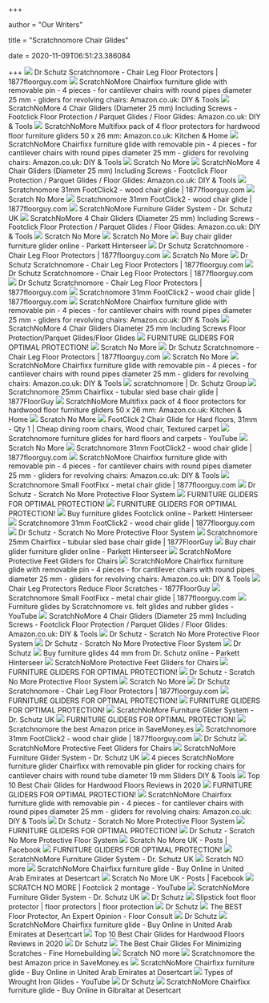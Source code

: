+++
        
author = "Our Writers"
        
title = "Scratchnomore Chair Glides"
        
date = 2020-11-09T06:51:23.386084
        
+++
[ ![](https://sep.yimg.com/ay/1877floorguy/dr-schutz-scratchnomore-floor-gliders-24.gif)](https://sep.yimg.com/ay/1877floorguy/dr-schutz-scratchnomore-floor-gliders-24.gif) Dr Schutz Scratchnomore - Chair Leg Floor Protectors | 1877floorguy.com
[ ![](https://images-na.ssl-images-amazon.com/images/I/41cP3N6jOdL._AC_SX355_.jpg)](https://images-na.ssl-images-amazon.com/images/I/41cP3N6jOdL._AC_SX355_.jpg) ScratchNoMore Chairfixx furniture glide with removable pin - 4 pieces - for  cantilever chairs with round pipes diameter 25 mm - gliders for revolving  chairs: Amazon.co.uk: DIY & Tools
[ ![](https://images-na.ssl-images-amazon.com/images/I/31KCe-sp7xL._AC_SX355_.jpg)](https://images-na.ssl-images-amazon.com/images/I/31KCe-sp7xL._AC_SX355_.jpg) ScratchNoMore 4 Chair Gliders (Diameter 25 mm) Including Screws - Footclick  Floor Protection / Parquet Glides / Floor Glides: Amazon.co.uk: DIY & Tools
[ ![](https://images-na.ssl-images-amazon.com/images/I/716tZykFIQL._AC_SY450_.jpg)](https://images-na.ssl-images-amazon.com/images/I/716tZykFIQL._AC_SY450_.jpg) ScratchNoMore Multifixx pack of 4 floor protectors for hardwood floor furniture  gliders 50 x 26 mm: Amazon.co.uk: Kitchen & Home
[ ![](https://images-eu.ssl-images-amazon.com/images/I/31KCe-sp7xL._AC_UL160_SR160,160_.jpg)](https://images-eu.ssl-images-amazon.com/images/I/31KCe-sp7xL._AC_UL160_SR160,160_.jpg) ScratchNoMore Chairfixx furniture glide with removable pin - 4 pieces - for  cantilever chairs with round pipes diameter 25 mm - gliders for revolving  chairs: Amazon.co.uk: DIY & Tools
[ ![](https://scratchnomore.co.uk/storage/images/footclick2-harde-vloer-31mm_1.png?hash=d9bdf7736e163c7638ca7198f81a853d62220b33&shop=d8b807cb-8085-4b0f-bd33-4f410ba830cc&width=600)](https://scratchnomore.co.uk/storage/images/footclick2-harde-vloer-31mm_1.png?hash=d9bdf7736e163c7638ca7198f81a853d62220b33&shop=d8b807cb-8085-4b0f-bd33-4f410ba830cc&width=600) Scratch No More
[ ![](https://m.media-amazon.com/images/I/31KCe-sp7xL._AC_SS350_.jpg)](https://m.media-amazon.com/images/I/31KCe-sp7xL._AC_SS350_.jpg) ScratchNoMore 4 Chair Gliders (Diameter 25 mm) Including Screws - Footclick  Floor Protection / Parquet Glides / Floor Glides: Amazon.co.uk: DIY & Tools
[ ![](https://s.yimg.com/aah/1877floorguy/footclick-2-for-hard-floors-31mm-45.png)](https://s.yimg.com/aah/1877floorguy/footclick-2-for-hard-floors-31mm-45.png) Scratchnomore 31mm FootClick2 - wood chair glide | 1877floorguy.com
[ ![](https://scratchnomore.co.uk/storage/images/chairfixx-en.png?hash=e3f0e718b077d3ffb8dc7f73bb99c7503df8d72f&shop=d8b807cb-8085-4b0f-bd33-4f410ba830cc&width=600)](https://scratchnomore.co.uk/storage/images/chairfixx-en.png?hash=e3f0e718b077d3ffb8dc7f73bb99c7503df8d72f&shop=d8b807cb-8085-4b0f-bd33-4f410ba830cc&width=600) Scratch No More
[ ![](https://s.yimg.com/aah/1877floorguy/dr-schutz-footclick-2-for-hardsurface-floors-46.png)](https://s.yimg.com/aah/1877floorguy/dr-schutz-footclick-2-for-hardsurface-floors-46.png) Scratchnomore 31mm FootClick2 - wood chair glide | 1877floorguy.com
[ ![](https://drschutz.co.uk/wp-content/uploads/SNM.jpg)](https://drschutz.co.uk/wp-content/uploads/SNM.jpg) ScratchNoMore Furniture Glider System - Dr. Schutz UK
[ ![](https://images-na.ssl-images-amazon.com/images/I/51OHQiTySXL._AC_SX466_.jpg)](https://images-na.ssl-images-amazon.com/images/I/51OHQiTySXL._AC_SX466_.jpg) ScratchNoMore 4 Chair Gliders (Diameter 25 mm) Including Screws - Footclick  Floor Protection / Parquet Glides / Floor Glides: Amazon.co.uk: DIY & Tools
[ ![](https://scratchnomore.co.uk/storage/images/footfixx-wood-en-1.png?hash=274897f1cfd39fb5a33994dadea5fe28535829eb&shop=d8b807cb-8085-4b0f-bd33-4f410ba830cc&width=600)](https://scratchnomore.co.uk/storage/images/footfixx-wood-en-1.png?hash=274897f1cfd39fb5a33994dadea5fe28535829eb&shop=d8b807cb-8085-4b0f-bd33-4f410ba830cc&width=600) Scratch No More
[ ![](https://scratchnomore.co.uk/storage/images/10-2450-small-25mm26112019084252.png?hash=75f988f872a0348b23eddb40598ad0afffdc9164&shop=d8b807cb-8085-4b0f-bd33-4f410ba830cc&width=600)](https://scratchnomore.co.uk/storage/images/10-2450-small-25mm26112019084252.png?hash=75f988f872a0348b23eddb40598ad0afffdc9164&shop=d8b807cb-8085-4b0f-bd33-4f410ba830cc&width=600) Scratch No More
[ ![](https://www.hinterseer.com/media/catalog/product/cache/3/image/736x460/040ec09b1e35df139433887a97daa66f/9/0/90200256-1.jpg)](https://www.hinterseer.com/media/catalog/product/cache/3/image/736x460/040ec09b1e35df139433887a97daa66f/9/0/90200256-1.jpg) Buy chair glider furniture glider online - Parkett Hinterseer
[ ![](https://s.yimg.com/aah/1877floorguy/footclick-2-for-hard-floors-replacement-25mm-qty-1-15.png)](https://s.yimg.com/aah/1877floorguy/footclick-2-for-hard-floors-replacement-25mm-qty-1-15.png) Dr Schutz Scratchnomore - Chair Leg Floor Protectors | 1877floorguy.com
[ ![](https://i.ytimg.com/vi/jO2b_EFYSww/maxresdefault.jpg)](https://i.ytimg.com/vi/jO2b_EFYSww/maxresdefault.jpg) Scratch No More
[ ![](https://s.yimg.com/aah/1877floorguy/chairfixx-for-hard-floors-16mm-50.png)](https://s.yimg.com/aah/1877floorguy/chairfixx-for-hard-floors-16mm-50.png) Dr Schutz Scratchnomore - Chair Leg Floor Protectors | 1877floorguy.com
[ ![](https://s.yimg.com/aah/1877floorguy/footclick2-replacement-31mm-qty-1-22.png)](https://s.yimg.com/aah/1877floorguy/footclick2-replacement-31mm-qty-1-22.png) Dr Schutz Scratchnomore - Chair Leg Floor Protectors | 1877floorguy.com
[ ![](https://s.yimg.com/aah/1877floorguy/footfixx-wood-for-hard-floors-34mm-35.png)](https://s.yimg.com/aah/1877floorguy/footfixx-wood-for-hard-floors-34mm-35.png) Dr Schutz Scratchnomore - Chair Leg Floor Protectors | 1877floorguy.com
[ ![](https://s.yimg.com/aah/1877floorguy/footclick-2-chair-glide-for-hard-floors-31mm-qty-1-11.png)](https://s.yimg.com/aah/1877floorguy/footclick-2-chair-glide-for-hard-floors-31mm-qty-1-11.png) Scratchnomore 31mm FootClick2 - wood chair glide | 1877floorguy.com
[ ![](https://images-na.ssl-images-amazon.com/images/I/416eRONuwWL._AC_SY450_.jpg)](https://images-na.ssl-images-amazon.com/images/I/416eRONuwWL._AC_SY450_.jpg) ScratchNoMore Chairfixx furniture glide with removable pin - 4 pieces - for  cantilever chairs with round pipes diameter 25 mm - gliders for revolving  chairs: Amazon.co.uk: DIY & Tools
[ ![](https://cdn.shopify.com/s/files/1/1394/6543/products/sled_chair_00eb28e1-c4d4-4c0f-8e16-b030b193e3cd.jpg)](https://cdn.shopify.com/s/files/1/1394/6543/products/sled_chair_00eb28e1-c4d4-4c0f-8e16-b030b193e3cd.jpg) ScratchNoMore 4 Chair Gliders Diameter 25 mm Including Screws Floor  Protection/Parquet Glides/Floor Glides
[ ![](x-raw-image:///709bdce9feb33dd94d36542ea88eeefe043fd298b80c1c6c778fa5f58ef01dac)](x-raw-image:///709bdce9feb33dd94d36542ea88eeefe043fd298b80c1c6c778fa5f58ef01dac) FURNITURE GLIDERS FOR OPTIMAL PROTECTION!
[ ![](https://scratchnomore.co.uk/storage/images/20200529_151604.jpg?hash=5757aa5bfd9ed8c0d12b4eb0987b78eff649a7a2&shop=d8b807cb-8085-4b0f-bd33-4f410ba830cc&width=600)](https://scratchnomore.co.uk/storage/images/20200529_151604.jpg?hash=5757aa5bfd9ed8c0d12b4eb0987b78eff649a7a2&shop=d8b807cb-8085-4b0f-bd33-4f410ba830cc&width=600) Scratch No More
[ ![](https://s.yimg.com/aah/1877floorguy/footfixx-wood-for-hard-floors-28mm-58.png)](https://s.yimg.com/aah/1877floorguy/footfixx-wood-for-hard-floors-28mm-58.png) Dr Schutz Scratchnomore - Chair Leg Floor Protectors | 1877floorguy.com
[ ![](https://scratchnomore.co.uk/storage/images/MultiFix.png?hash=206df50223cf0387b4227a2491dfc6a4324a542a&shop=d8b807cb-8085-4b0f-bd33-4f410ba830cc&width=600)](https://scratchnomore.co.uk/storage/images/MultiFix.png?hash=206df50223cf0387b4227a2491dfc6a4324a542a&shop=d8b807cb-8085-4b0f-bd33-4f410ba830cc&width=600) Scratch No More
[ ![](https://m.media-amazon.com/images/I/31pJewYWcIL._AC_SS350_.jpg)](https://m.media-amazon.com/images/I/31pJewYWcIL._AC_SS350_.jpg) ScratchNoMore Chairfixx furniture glide with removable pin - 4 pieces - for  cantilever chairs with round pipes diameter 25 mm - gliders for revolving  chairs: Amazon.co.uk: DIY & Tools
[ ![](https://www.dr-schutz.com/wp-content/uploads/SNM-header1.jpg)](https://www.dr-schutz.com/wp-content/uploads/SNM-header1.jpg) scratchnomore | Dr. Schutz Group
[ ![](https://s.yimg.com/aah/1877floorguy/chairfixx-for-hard-floors-25mm-34.png)](https://s.yimg.com/aah/1877floorguy/chairfixx-for-hard-floors-25mm-34.png) Scratchnomore 25mm Chairfixx - tubular sled base chair glide | 1877FloorGuy
[ ![](https://images-eu.ssl-images-amazon.com/images/I/413XaKGFIUL._SR600%2C315_PIWhiteStrip%2CBottomLeft%2C0%2C35_PIStarRatingFOUR%2CBottomLeft%2C360%2C-6_SR600%2C315_SCLZZZZZZZ_FMpng_BG255%2C255%2C255.jpg)](https://images-eu.ssl-images-amazon.com/images/I/413XaKGFIUL._SR600%2C315_PIWhiteStrip%2CBottomLeft%2C0%2C35_PIStarRatingFOUR%2CBottomLeft%2C360%2C-6_SR600%2C315_SCLZZZZZZZ_FMpng_BG255%2C255%2C255.jpg) ScratchNoMore Multifixx pack of 4 floor protectors for hardwood floor furniture  gliders 50 x 26 mm: Amazon.co.uk: Kitchen & Home
[ ![](https://scratchnomore.co.uk/storage/images/footfixx-hollow-en-1.png?hash=be8cb8f2d02df446ef80863d4abeaa483e38a022&shop=d8b807cb-8085-4b0f-bd33-4f410ba830cc&width=600)](https://scratchnomore.co.uk/storage/images/footfixx-hollow-en-1.png?hash=be8cb8f2d02df446ef80863d4abeaa483e38a022&shop=d8b807cb-8085-4b0f-bd33-4f410ba830cc&width=600) Scratch No More
[ ![](https://i.pinimg.com/474x/27/3b/98/273b981240e675ddefa15790f55e2ea0.jpg)](https://i.pinimg.com/474x/27/3b/98/273b981240e675ddefa15790f55e2ea0.jpg) FootClick 2 Chair Glide for Hard floors, 31mm - Qty 1 | Cheap dining room  chairs, Wood chair, Textured carpet
[ ![](https://i.ytimg.com/vi/jO2b_EFYSww/hqdefault.jpg)](https://i.ytimg.com/vi/jO2b_EFYSww/hqdefault.jpg) Scratchnomore furniture glides for hard floors and carpets - YouTube
[ ![](https://scratchnomore.co.uk/storage/images/Facebook%20image.jpg?hash=31faf6c27b862d315e82463226120fc74e35bb86&shop=d8b807cb-8085-4b0f-bd33-4f410ba830cc&width=600)](https://scratchnomore.co.uk/storage/images/Facebook%20image.jpg?hash=31faf6c27b862d315e82463226120fc74e35bb86&shop=d8b807cb-8085-4b0f-bd33-4f410ba830cc&width=600) Scratch No More
[ ![](https://s.yimg.com/aah/1877floorguy/footclick2-for-hard-floors-44mm-57.png)](https://s.yimg.com/aah/1877floorguy/footclick2-for-hard-floors-44mm-57.png) Scratchnomore 31mm FootClick2 - wood chair glide | 1877floorguy.com
[ ![](https://m.media-amazon.com/images/I/61bl6sN6soL._AC_SS350_.jpg)](https://m.media-amazon.com/images/I/61bl6sN6soL._AC_SS350_.jpg) ScratchNoMore Chairfixx furniture glide with removable pin - 4 pieces - for  cantilever chairs with round pipes diameter 25 mm - gliders for revolving  chairs: Amazon.co.uk: DIY & Tools
[ ![](https://s.yimg.com/aah/1877floorguy/footfixx-hollow-small-for-hard-floors-10-15mm-32.png)](https://s.yimg.com/aah/1877floorguy/footfixx-hollow-small-for-hard-floors-10-15mm-32.png) Scratchnomore Small FootFixx - metal chair glide | 1877floorguy.com
[ ![](https://scratchnomore.co.uk/storage/images/3hTjyS8JRjCy9kZiuSRmAw.jpeg?hash=8fd886d312d47ab0a52d9902176ad3ab0db3e0d5&shop=d8b807cb-8085-4b0f-bd33-4f410ba830cc&width=600)](https://scratchnomore.co.uk/storage/images/3hTjyS8JRjCy9kZiuSRmAw.jpeg?hash=8fd886d312d47ab0a52d9902176ad3ab0db3e0d5&shop=d8b807cb-8085-4b0f-bd33-4f410ba830cc&width=600) Dr Schutz - Scratch No More Protective Floor System
[ ![](x-raw-image:///b127acd147d7e3fce5dca5a4f1a995ce83b3d0a18a65ac32f721e362ba6f90bb)](x-raw-image:///b127acd147d7e3fce5dca5a4f1a995ce83b3d0a18a65ac32f721e362ba6f90bb) FURNITURE GLIDERS FOR OPTIMAL PROTECTION!
[ ![](x-raw-image:///4e92888ac08b6fd1a3bfc110a0317c8357be74ab1a6451b63a70576a69393d66)](x-raw-image:///4e92888ac08b6fd1a3bfc110a0317c8357be74ab1a6451b63a70576a69393d66) FURNITURE GLIDERS FOR OPTIMAL PROTECTION!
[ ![](https://www.hinterseer.com/media/catalog/product/cache/3/image/736x460/040ec09b1e35df139433887a97daa66f/9/0/90200250-1.jpg)](https://www.hinterseer.com/media/catalog/product/cache/3/image/736x460/040ec09b1e35df139433887a97daa66f/9/0/90200250-1.jpg) Buy furniture glides Footclick online - Parkett Hinterseer
[ ![](https://s.yimg.com/aah/1877floorguy/footclick-2-chair-glide-for-hard-floors-31mm-qty-1-5.png)](https://s.yimg.com/aah/1877floorguy/footclick-2-chair-glide-for-hard-floors-31mm-qty-1-5.png) Scratchnomore 31mm FootClick2 - wood chair glide | 1877floorguy.com
[ ![](https://scratchnomore.co.uk/storage/images/IMG_20181207_130701_362.jpg?hash=1a687e935cc45d11eb9c9a11f48c6b669b0b86da&shop=d8b807cb-8085-4b0f-bd33-4f410ba830cc&width=600)](https://scratchnomore.co.uk/storage/images/IMG_20181207_130701_362.jpg?hash=1a687e935cc45d11eb9c9a11f48c6b669b0b86da&shop=d8b807cb-8085-4b0f-bd33-4f410ba830cc&width=600) Dr Schutz - Scratch No More Protective Floor System
[ ![](https://sep.yimg.com/ay/1877floorguy/chairfixx-sled-base-clip-on-chair-glide-25mm-qty-1-1.png)](https://sep.yimg.com/ay/1877floorguy/chairfixx-sled-base-clip-on-chair-glide-25mm-qty-1-1.png) Scratchnomore 25mm Chairfixx - tubular sled base chair glide | 1877FloorGuy
[ ![](https://www.hinterseer.com/media/catalog/product/cache/3/image/150x150/17f82f742ffe127f42dca9de82fb58b1/9/0/90200256-3.jpg)](https://www.hinterseer.com/media/catalog/product/cache/3/image/150x150/17f82f742ffe127f42dca9de82fb58b1/9/0/90200256-3.jpg) Buy chair glider furniture glider online - Parkett Hinterseer
[ ![](https://i.ytimg.com/vi/xCerKOvd074/hqdefault.jpg)](https://i.ytimg.com/vi/xCerKOvd074/hqdefault.jpg) ScratchNoMore Protective Feet Gliders for Chairs
[ ![](https://images-eu.ssl-images-amazon.com/images/I/71X30O4Lk%2BL._AC_UL160_SR160,160_.jpg)](https://images-eu.ssl-images-amazon.com/images/I/71X30O4Lk%2BL._AC_UL160_SR160,160_.jpg) ScratchNoMore Chairfixx furniture glide with removable pin - 4 pieces - for  cantilever chairs with round pipes diameter 25 mm - gliders for revolving  chairs: Amazon.co.uk: DIY & Tools
[ ![](https://blog.1877floorguy.com/wp-content/uploads/2018/08/Chair-Leg-Protector-Feature-Image-1877FloorGuy-600x300.jpg)](https://blog.1877floorguy.com/wp-content/uploads/2018/08/Chair-Leg-Protector-Feature-Image-1877FloorGuy-600x300.jpg) Chair Leg Protectors Reduce Floor Scratches - 1877FloorGuy
[ ![](https://sep.yimg.com/ay/1877floorguy/footfixx-hollow-chair-glide-small-10-15mm-qty-1-1.png)](https://sep.yimg.com/ay/1877floorguy/footfixx-hollow-chair-glide-small-10-15mm-qty-1-1.png) Scratchnomore Small FootFixx - metal chair glide | 1877floorguy.com
[ ![](https://i.ytimg.com/vi/Ias7vUgAy1Y/hqdefault.jpg)](https://i.ytimg.com/vi/Ias7vUgAy1Y/hqdefault.jpg) Furniture glides by Scratchnomore vs. felt glides and rubber glides -  YouTube
[ ![](https://images-na.ssl-images-amazon.com/images/I/41RHWPX2CDL._AC_SX425_.jpg)](https://images-na.ssl-images-amazon.com/images/I/41RHWPX2CDL._AC_SX425_.jpg) ScratchNoMore 4 Chair Gliders (Diameter 25 mm) Including Screws - Footclick  Floor Protection / Parquet Glides / Floor Glides: Amazon.co.uk: DIY & Tools
[ ![](https://scratchnomore.co.uk/storage/images/Multi.png?hash=a420d336506af1a33ce156688f805e287a33111f&shop=d8b807cb-8085-4b0f-bd33-4f410ba830cc&width=600)](https://scratchnomore.co.uk/storage/images/Multi.png?hash=a420d336506af1a33ce156688f805e287a33111f&shop=d8b807cb-8085-4b0f-bd33-4f410ba830cc&width=600) Dr Schutz - Scratch No More Protective Floor System
[ ![](https://scratchnomore.co.uk/storage/images/1002024_grey_IS_0.jfif?hash=c7565ebe1cc982723b99fcdcccec31cde0d34939&shop=d8b807cb-8085-4b0f-bd33-4f410ba830cc&width=600)](https://scratchnomore.co.uk/storage/images/1002024_grey_IS_0.jfif?hash=c7565ebe1cc982723b99fcdcccec31cde0d34939&shop=d8b807cb-8085-4b0f-bd33-4f410ba830cc&width=600) Dr Schutz - Scratch No More Protective Floor System
[ ![](https://www.dr-schutz.com/wp-content/uploads/footfixx-rohrstuhl-mit-kappe.png)](https://www.dr-schutz.com/wp-content/uploads/footfixx-rohrstuhl-mit-kappe.png) Dr Schutz
[ ![](https://www.hinterseer.com/media/catalog/product/cache/3/image/736x460/040ec09b1e35df139433887a97daa66f/9/0/90200253-1.jpg)](https://www.hinterseer.com/media/catalog/product/cache/3/image/736x460/040ec09b1e35df139433887a97daa66f/9/0/90200253-1.jpg) Buy furniture glides 44 mm from Dr. Schutz online - Parkett Hinterseer
[ ![](https://le-cdn.website-editor.net/27a6bf7143b0455fa245f843befecc74/dms3rep/multi/opt/cs-1828_01-1920w.jpg)](https://le-cdn.website-editor.net/27a6bf7143b0455fa245f843befecc74/dms3rep/multi/opt/cs-1828_01-1920w.jpg) ScratchNoMore Protective Feet Gliders for Chairs
[ ![](x-raw-image:///98533ad22ebbf223c7cdffc06a2aeaa369c6a91f36185bcf7695a94f36a49d4d)](x-raw-image:///98533ad22ebbf223c7cdffc06a2aeaa369c6a91f36185bcf7695a94f36a49d4d) FURNITURE GLIDERS FOR OPTIMAL PROTECTION!
[ ![](https://scratchnomore.co.uk/storage/images/20200529_151536.jpg?hash=a141306c399e1dc83eed5e7d79a08755745b3aed&shop=d8b807cb-8085-4b0f-bd33-4f410ba830cc&width=600)](https://scratchnomore.co.uk/storage/images/20200529_151536.jpg?hash=a141306c399e1dc83eed5e7d79a08755745b3aed&shop=d8b807cb-8085-4b0f-bd33-4f410ba830cc&width=600) Dr Schutz - Scratch No More Protective Floor System
[ ![](https://scratchnomore.co.uk/storage/images/image?remote=https%3A%2F%2Fscratchnomore.co.uk%2FWebRoot%2FStore25%2FShops%2Fd8b807cb-8085-4b0f-bd33-4f410ba830cc%2Flogo-header.png&shop=d8b807cb-8085-4b0f-bd33-4f410ba830cc&shop=d8b807cb-8085-4b0f-bd33-4f410ba830cc)](https://scratchnomore.co.uk/storage/images/image?remote=https%3A%2F%2Fscratchnomore.co.uk%2FWebRoot%2FStore25%2FShops%2Fd8b807cb-8085-4b0f-bd33-4f410ba830cc%2Flogo-header.png&shop=d8b807cb-8085-4b0f-bd33-4f410ba830cc&shop=d8b807cb-8085-4b0f-bd33-4f410ba830cc) Scratch No More
[ ![](https://s.yimg.com/aah/1877floorguy/footfixx-replacement-pad-34mm-15.png)](https://s.yimg.com/aah/1877floorguy/footfixx-replacement-pad-34mm-15.png) Dr Schutz Scratchnomore - Chair Leg Floor Protectors | 1877floorguy.com
[ ![](x-raw-image:///d8ab739c94a3ee028c80daf3484f149d2f2ca28f343b26060141323a76f9d7b2)](x-raw-image:///d8ab739c94a3ee028c80daf3484f149d2f2ca28f343b26060141323a76f9d7b2) FURNITURE GLIDERS FOR OPTIMAL PROTECTION!
[ ![](x-raw-image:///d033d1fbb79e288faead29831208bc2fbe527f040fb02f7b9785729bbf751179)](x-raw-image:///d033d1fbb79e288faead29831208bc2fbe527f040fb02f7b9785729bbf751179) FURNITURE GLIDERS FOR OPTIMAL PROTECTION!
[ ![](https://drschutz.co.uk/wp-content/uploads/spraymop2-300x300.jpg)](https://drschutz.co.uk/wp-content/uploads/spraymop2-300x300.jpg) ScratchNoMore Furniture Glider System - Dr. Schutz UK
[ ![](x-raw-image:///0f75570046ea3d6d76be1046cc9bdd3c7338f319b2c51d30c17565dd66972151)](x-raw-image:///0f75570046ea3d6d76be1046cc9bdd3c7338f319b2c51d30c17565dd66972151) FURNITURE GLIDERS FOR OPTIMAL PROTECTION!
[ ![](https://m.media-amazon.com/images/I/41fjaNivBvL.jpg)](https://m.media-amazon.com/images/I/41fjaNivBvL.jpg) Scratchnomore the best Amazon price in SaveMoney.es
[ ![](https://s.yimg.com/aah/1877floorguy/footclick-2-chair-glide-for-hard-floors-31mm-qty-1-7.png)](https://s.yimg.com/aah/1877floorguy/footclick-2-chair-glide-for-hard-floors-31mm-qty-1-7.png) Scratchnomore 31mm FootClick2 - wood chair glide | 1877floorguy.com
[ ![](https://www.dr-schutz.com/wp-content/uploads/chair.png)](https://www.dr-schutz.com/wp-content/uploads/chair.png) Dr Schutz
[ ![](https://le-cdn.website-editor.net/27a6bf7143b0455fa245f843befecc74/dms3rep/multi/opt/DESK_producten-616012020103916-640w.jpg)](https://le-cdn.website-editor.net/27a6bf7143b0455fa245f843befecc74/dms3rep/multi/opt/DESK_producten-616012020103916-640w.jpg) ScratchNoMore Protective Feet Gliders for Chairs
[ ![](https://drschutz.co.uk/wp-content/uploads/2017/07/laminate-cleaner-750ml-300x300.jpg)](https://drschutz.co.uk/wp-content/uploads/2017/07/laminate-cleaner-750ml-300x300.jpg) ScratchNoMore Furniture Glider System - Dr. Schutz UK
[ ![](https://images-eu.ssl-images-amazon.com/images/I/21kq1fWkUyL._SR600%2C315_PIWhiteStrip%2CBottomLeft%2C0%2C35_SCLZZZZZZZ_.jpg)](https://images-eu.ssl-images-amazon.com/images/I/21kq1fWkUyL._SR600%2C315_PIWhiteStrip%2CBottomLeft%2C0%2C35_SCLZZZZZZZ_.jpg) 4 pieces ScratchNoMore furniture glider Chairfixx with removable pin glider  for rocking chairs for cantilever chairs with round tube diameter 19 mm  Sliders DIY & Tools
[ ![](https://www.furnishingsgear.com/wp-content/uploads/2019/10/Best-Chair-Glides-for-Hardwood-Floors.jpg)](https://www.furnishingsgear.com/wp-content/uploads/2019/10/Best-Chair-Glides-for-Hardwood-Floors.jpg) Top 10 Best Chair Glides for Hardwood Floors Reviews in 2020
[ ![](x-raw-image:///0bfa26b62ff56557c8d3fa2156a941f45199ab3bb20d4ee5e43216820f367987)](x-raw-image:///0bfa26b62ff56557c8d3fa2156a941f45199ab3bb20d4ee5e43216820f367987) FURNITURE GLIDERS FOR OPTIMAL PROTECTION!
[ ![](https://images-eu.ssl-images-amazon.com/images/I/81CvA2cdMhL._AC_UL160_SR160,160_.jpg)](https://images-eu.ssl-images-amazon.com/images/I/81CvA2cdMhL._AC_UL160_SR160,160_.jpg) ScratchNoMore Chairfixx furniture glide with removable pin - 4 pieces - for  cantilever chairs with round pipes diameter 25 mm - gliders for revolving  chairs: Amazon.co.uk: DIY & Tools
[ ![](https://i.ytimg.com/vi/BspRAqBzgdE/maxresdefault.jpg)](https://i.ytimg.com/vi/BspRAqBzgdE/maxresdefault.jpg) Dr Schutz - Scratch No More Protective Floor System
[ ![](x-raw-image:///d78fda22dfd079a594c3779f3ad2eeff0fd3c380aef4adf42d8903d2d25a4b27)](x-raw-image:///d78fda22dfd079a594c3779f3ad2eeff0fd3c380aef4adf42d8903d2d25a4b27) FURNITURE GLIDERS FOR OPTIMAL PROTECTION!
[ ![](https://scratchnomore.co.uk/storage/images/20200529_151517.jpg?hash=5282682a31a5fe6614a3c3cbaed80b0a6afaf71a&shop=d8b807cb-8085-4b0f-bd33-4f410ba830cc&width=600)](https://scratchnomore.co.uk/storage/images/20200529_151517.jpg?hash=5282682a31a5fe6614a3c3cbaed80b0a6afaf71a&shop=d8b807cb-8085-4b0f-bd33-4f410ba830cc&width=600) Dr Schutz - Scratch No More Protective Floor System
[ ![](https://lookaside.fbsbx.com/lookaside/crawler/media/?media_id=324148161477504)](https://lookaside.fbsbx.com/lookaside/crawler/media/?media_id=324148161477504) Scratch No More UK - Posts | Facebook
[ ![](x-raw-image:///744e12bd6f0807fdc6d8f3dae24d31631dc972dbecaf3792e9a0bc7836d12f58)](x-raw-image:///744e12bd6f0807fdc6d8f3dae24d31631dc972dbecaf3792e9a0bc7836d12f58) FURNITURE GLIDERS FOR OPTIMAL PROTECTION!
[ ![](https://drschutz.co.uk/wp-content/themes/drschutz/img/email-header.png)](https://drschutz.co.uk/wp-content/themes/drschutz/img/email-header.png) ScratchNoMore Furniture Glider System - Dr. Schutz UK
[ ![](https://www.drschutzireland.com/Dr%20Schutz%20Ireland%20Logo.png)](https://www.drschutzireland.com/Dr%20Schutz%20Ireland%20Logo.png) Scratch NO more
[ ![](https://images-na.ssl-images-amazon.com/images/I/51yBEbCQXvL.jpg)](https://images-na.ssl-images-amazon.com/images/I/51yBEbCQXvL.jpg) ScratchNoMore Chairfixx furniture glide - Buy Online in United Arab  Emirates at Desertcart
[ ![](https://lookaside.fbsbx.com/lookaside/crawler/media/?media_id=330404150851905)](https://lookaside.fbsbx.com/lookaside/crawler/media/?media_id=330404150851905) Scratch No More UK - Posts | Facebook
[ ![](https://i.ytimg.com/vi/NVtHfYj-fYE/maxresdefault.jpg)](https://i.ytimg.com/vi/NVtHfYj-fYE/maxresdefault.jpg) SCRATCH NO MORE | Footclick 2 montage - YouTube
[ ![](https://drschutz.co.uk/wp-content/uploads/spraymax-1-300x300.jpg)](https://drschutz.co.uk/wp-content/uploads/spraymax-1-300x300.jpg) ScratchNoMore Furniture Glider System - Dr. Schutz UK
[ ![](https://www.dr-schutz.com/wp-content/uploads/Multifixx.png)](https://www.dr-schutz.com/wp-content/uploads/Multifixx.png) Dr Schutz
[ ![](https://www.slipstick.com.au/wp-content/uploads/2019/09/CB257_GorillaFelt_Final-Blister-Card-Set_Width-New_09052019_Imaging.png)](https://www.slipstick.com.au/wp-content/uploads/2019/09/CB257_GorillaFelt_Final-Blister-Card-Set_Width-New_09052019_Imaging.png) Slipstick foot floor protector | floor protectors | floor protection
[ ![](https://www.dr-schutz.com/wp-content/uploads/footfixxholz.png)](https://www.dr-schutz.com/wp-content/uploads/footfixxholz.png) Dr Schutz
[ ![](http://www.floorconsult.com/wp-content/uploads/2015/02/protector-pics-row-11.jpg)](http://www.floorconsult.com/wp-content/uploads/2015/02/protector-pics-row-11.jpg) The BEST Floor Protector, An Expert Opinion - Floor Consult
[ ![](https://www.dr-schutz.com/wp-content/uploads/tubefixx.png)](https://www.dr-schutz.com/wp-content/uploads/tubefixx.png) Dr Schutz
[ ![](https://images-na.ssl-images-amazon.com/images/I/61wc5HyarbL.jpg)](https://images-na.ssl-images-amazon.com/images/I/61wc5HyarbL.jpg) ScratchNoMore Chairfixx furniture glide - Buy Online in United Arab  Emirates at Desertcart
[ ![](https://www.furnishingsgear.com/wp-content/uploads/2019/10/SlipToGrip-Furniture-Gripper-1.jpg)](https://www.furnishingsgear.com/wp-content/uploads/2019/10/SlipToGrip-Furniture-Gripper-1.jpg) Top 10 Best Chair Glides for Hardwood Floors Reviews in 2020
[ ![](https://www.dr-schutz.com/wp-content/uploads/footclick2.png)](https://www.dr-schutz.com/wp-content/uploads/footclick2.png) Dr Schutz
[ ![](https://s3.amazonaws.com/finehomebuilding.s3.tauntoncloud.com/app/uploads/2016/04/09105652/021199fb096-04-thumb2.jpg)](https://s3.amazonaws.com/finehomebuilding.s3.tauntoncloud.com/app/uploads/2016/04/09105652/021199fb096-04-thumb2.jpg) The Best Chair Glides For Minimizing Scratches - Fine Homebuilding
[ ![](https://www.drschutzireland.com/SNM-300x300.jpg)](https://www.drschutzireland.com/SNM-300x300.jpg) Scratch NO more
[ ![](https://m.media-amazon.com/images/I/41RK7dbRuAL.jpg)](https://m.media-amazon.com/images/I/41RK7dbRuAL.jpg) Scratchnomore the best Amazon price in SaveMoney.es
[ ![](https://images-na.ssl-images-amazon.com/images/I/71NYToMyvOL.jpg)](https://images-na.ssl-images-amazon.com/images/I/71NYToMyvOL.jpg) ScratchNoMore Chairfixx furniture glide - Buy Online in United Arab  Emirates at Desertcart
[ ![](https://i.ytimg.com/vi/30b_Jmm0sG4/maxresdefault.jpg)](https://i.ytimg.com/vi/30b_Jmm0sG4/maxresdefault.jpg) Types of Wrought Iron Glides - YouTube
[ ![](https://www.dr-schutz.com/wp-content/uploads/gluefixx.png)](https://www.dr-schutz.com/wp-content/uploads/gluefixx.png) Dr Schutz
[ ![](https://images-na.ssl-images-amazon.com/images/I/71RW1f26RyL.jpg)](https://images-na.ssl-images-amazon.com/images/I/71RW1f26RyL.jpg) ScratchNoMore Chairfixx furniture glide - Buy Online in Gibraltar at  Desertcart
